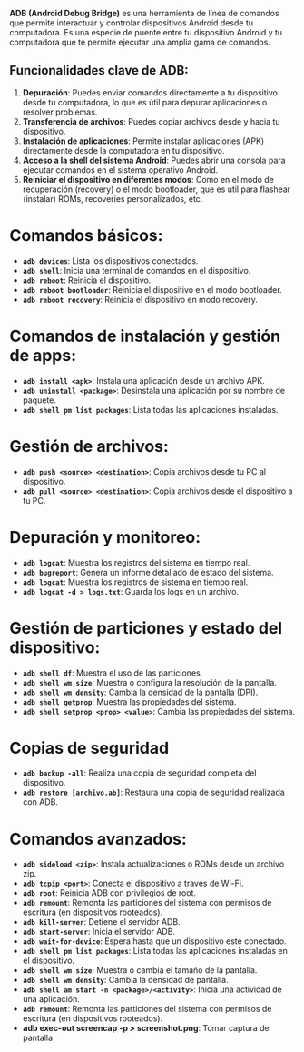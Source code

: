 **ADB (Android Debug Bridge)** es una herramienta de línea de comandos que permite interactuar y controlar dispositivos Android desde tu computadora. Es una especie de puente entre tu dispositivo Android y tu computadora que te permite ejecutar una amplia gama de comandos.

## **Funcionalidades clave de ADB:**
1. **Depuración**: Puedes enviar comandos directamente a tu dispositivo desde tu computadora, lo que es útil para depurar aplicaciones o resolver problemas.
2. **Transferencia de archivos**: Puedes copiar archivos desde y hacia tu dispositivo.
3. **Instalación de aplicaciones**: Permite instalar aplicaciones (APK) directamente desde la computadora en tu dispositivo.
4. **Acceso a la shell del sistema Android**: Puedes abrir una consola para ejecutar comandos en el sistema operativo Android.
5. **Reiniciar el dispositivo en diferentes modos**: Como en el modo de recuperación (recovery) o el modo bootloader, que es útil para flashear (instalar) ROMs, recoveries personalizados, etc.


# Comandos básicos:
- **`adb devices`**: Lista los dispositivos conectados.
-  **`adb shell`**: Inicia una terminal de comandos en el dispositivo.
-  **`adb reboot`**: Reinicia el dispositivo.
-  **`adb reboot bootloader`**: Reinicia el dispositivo en el modo bootloader.
-  **`adb reboot recovery`**: Reinicia el dispositivo en modo recovery.

# Comandos de instalación y gestión de apps:
-  **`adb install <apk>`**: Instala una aplicación desde un archivo APK.
-  **`adb uninstall <package>`**: Desinstala una aplicación por su nombre de paquete.
-  **`adb shell pm list packages`**: Lista todas las aplicaciones instaladas.

# Gestión de archivos:
-  **`adb push <source> <destination>`**: Copia archivos desde tu PC al dispositivo.
-  **`adb pull <source> <destination>`**: Copia archivos desde el dispositivo a tu PC.

# Depuración y monitoreo:
-  **`adb logcat`**: Muestra los registros del sistema en tiempo real.
-  **`adb bugreport`**: Genera un informe detallado de estado del sistema.
-  **`adb logcat`**: Muestra los registros de sistema en tiempo real.
-  **`adb logcat -d > logs.txt`**: Guarda los logs en un archivo.

# Gestión de particiones y estado del dispositivo:
-  **`adb shell df`**: Muestra el uso de las particiones.
-  **`adb shell wm size`**: Muestra o configura la resolución de la pantalla.
-  **`adb shell wm density`**: Cambia la densidad de la pantalla (DPI).
-  **`adb shell getprop`**: Muestra las propiedades del sistema.
-  **`adb shell setprop <prop> <value>`**: Cambia las propiedades del sistema.

# Copias de seguridad
- **`adb backup -all`**: Realiza una copia de seguridad completa del dispositivo.
- **`adb restore [archivo.ab]`**: Restaura una copia de seguridad realizada con ADB.

# Comandos avanzados:
-  **`adb sideload <zip>`**: Instala actualizaciones o ROMs desde un archivo zip.
-  **`adb tcpip <port>`**: Conecta el dispositivo a través de Wi-Fi.
-  **`adb root`**: Reinicia ADB con privilegios de root.
-  **`adb remount`**: Remonta las particiones del sistema con permisos de escritura (en dispositivos rooteados).
- **`adb kill-server`**: Detiene el servidor ADB.
- **`adb start-server`**: Inicia el servidor ADB.
- **`adb wait-for-device`**: Espera hasta que un dispositivo esté conectado.
- **`adb shell pm list packages`**: Lista todas las aplicaciones instaladas en el dispositivo.
- **`adb shell wm size`**: Muestra o cambia el tamaño de la pantalla.
- **`adb shell wm density`**: Cambia la densidad de pantalla.
- **`adb shell am start -n <package>/<activity>`**: Inicia una actividad de una aplicación.
- **`adb remount`**: Remonta las particiones del sistema con permisos de escritura (en dispositivos rooteados).
- **adb exec-out screencap -p > screenshot.png**: Tomar captura de pantalla